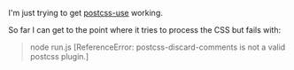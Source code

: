 I'm just trying to get [postcss-use](https://github.com/postcss/postcss-use) working.

So far I can get to the point where it tries to process the CSS but fails with:

> node run.js
[ReferenceError: postcss-discard-comments is not a valid postcss plugin.]